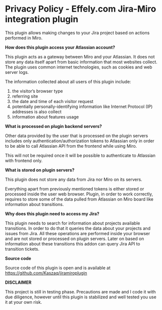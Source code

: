 # Privacy Policy - Effely.com Jira-Miro integration plugin
This plugin allows making changes to your Jira project based on actions performed in Miro.

**How does this plugin access your Atlassian account?**

This plugin acts as a gateway between Miro and your Atlassian. It does not store any data itself apart from basic information that most websites collect. The plugin uses common internet technologies, such as cookies and web server logs. 

The information collected about all users of this plugin include:
1. the visitor’s browser type
2. referring site
3. the date and time of each visitor request
4. potentially personally-identifying information like Internet Protocol (IP) addresses is also collect
5. information about features usage

**What is processed on plugin backend servers?**

Other data provided by the user that is processed on the plugin servers includes only authentication/authorization tokens to Atlassian only in order to be able to call Atlassian API from the frontend while using Miro.

This will not be required once it will be possible to authenticate to Atlassian with frontend only.

**What is stored on plugin servers?**

This plugin does not store any data from Jira nor Miro on its servers. 

Everything apart from previously mentioned tokens is either stored or processed inside the user web browser. 
Plugin, in order to work correctly, requires to store some of the data pulled from Atlassian on Miro board like information about transitions.

**Why does this plugin need to access my Jira?**

This plugin needs to search for information about projects available transitions. In order to do that it queries the data about your projects and issues from Jira. All these operations are performed inside your browser and are not stored or processed on plugin servers.
Later on based on information about these transitions this addon can query Jira API to transition tickets.

**Source code**

Source code of this plugin is open and is available at https://github.com/Kaszaq/jiramiroplugin

**DISCLAIMER**

This project is still in testing phase. Precautions are made and I code it with due diligence, however until this plugin is stabilized and well tested you use it at your own risk.

